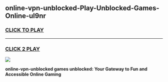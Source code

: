 
## online-vpn-unblocked-Play-Unblocked-Games-Online-ul9nr
<h3>
<a href="https://premium76.site?title=online-vpn-unblocked&ref=25A">CLICK TO PLAY</a></h3>
<hr>

<h3>
<a href="https://premium76.site?title=online-vpn-unblocked&ref=25A">CLICK 2 PLAY</a>
  
</h3>

<a href="https://premium76.site?title=online-vpn-unblocked&ref=25A"><img src="https://clearcache.store/games.png"></a>


**online-vpn-unblocked games unblocked: Your Gateway to Fun and Accessible Online Gaming**
